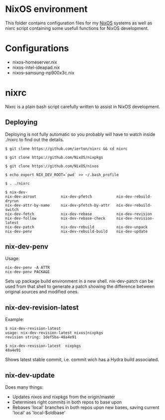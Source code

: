 NixOS environment
=================

This folder contains configuration files for my [NixOS](http://www.nixos.org) systems as well as 
nixrc script containing some usefull functions for NixOS development.

Configurations
==============

* nixos-homeserver.nix
* nixos-intel-ideapad.nix
* nixos-samsung-np900x3c.nix

nixrc
=====

Nixrc is a plain bash script carefully written to assist in NixOS development.

Deploying
---------

Deploying is not fully automatic so you probably will have to watch inside ./nixrc to find out
the details.

    $ git clone https://github.com/ierton/nixrc && cd nixrc

    $ git clone https://github.com/NixOS/nixpkgs

    $ git clone https://github.com/NixOS/nixos
    
    $ echo export NIX_DEV_ROOT=`pwd` >> ~/.bash_profile

    $ . ./nixrc
    
    $ nix-dev-
    nix-dev-asroot           nix-dev-pfetch           nix-dev-rebuild-dryrun
    nix-dev-attr-by-name     nix-dev-pfetch-by-attr   nix-dev-rebuild-switch
    nix-dev-fetch            nix-dev-rebase           nix-dev-revision
    nix-dev-follow           nix-dev-rebase-check     nix-dev-revision-latest
    nix-dev-patch            nix-dev-rebuild          nix-dev-unpack
    nix-dev-penv             nix-dev-rebuild-build    nix-dev-update


nix-dev-penv
------------
Usage:

    nix-dev-penv -A ATTR
    nix-dev-penv PACKAGE

Sets up package build environment in a new shell. nix-dev-patch can be used from that shell to generate
a patch showing the difference between original sources and modified ones.

nix-dev-revision-latest
-----------------------
Example:

    $ nix-dev-revision-latest 
    usage: nix-dev-revision-latest nixos|nixpkgs
    revision string: 1def5ba-48a4e91

    $ nix-dev-revision-latest  nixpkgs
    48a4e91

Shows latest stable commit, i.e. commit wich has a Hydra build associated.

nix-dev-update
--------------
Does many things:
* Updates nixos and nixpkgs from the origin/master
* Determines right commits in both repos to base upon
* Rebases 'local' branches in both repos upon new bases, saving current 'local' as 'local-$oldbase'

